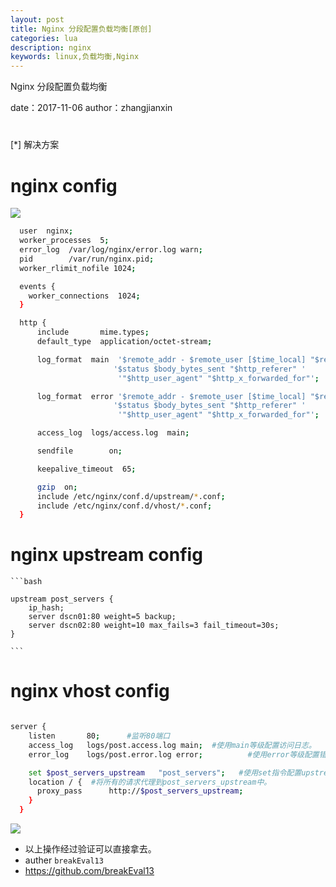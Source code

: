 ```yaml
---
layout: post
title: Nginx 分段配置负载均衡[原创]
categories: lua
description: nginx
keywords: linux,负载均衡,Nginx
---
```



 Nginx 分段配置负载均衡


date：2017-11-06
author：zhangjianxin

#
[*] 解决方案


# nginx config

![](http://112firshme11224.test.upcdn.net/images/WX20171106-142637@2x.png)

  ```bash
    user  nginx;
    worker_processes  5;
    error_log  /var/log/nginx/error.log warn;
    pid        /var/run/nginx.pid;
    worker_rlimit_nofile 1024;

    events {
      worker_connections  1024;
    }

    http {
        include       mime.types;
        default_type  application/octet-stream;

        log_format  main  '$remote_addr - $remote_user [$time_local] "$request" '
                         '$status $body_bytes_sent "$http_referer" '
                          '"$http_user_agent" "$http_x_forwarded_for"';

        log_format  error '$remote_addr - $remote_user [$time_local] "$request" '
                         '$status $body_bytes_sent "$http_referer" '
                          '"$http_user_agent" "$http_x_forwarded_for"';

        access_log  logs/access.log  main;

        sendfile        on;

        keepalive_timeout  65;

        gzip  on;
        include /etc/nginx/conf.d/upstream/*.conf;
        include /etc/nginx/conf.d/vhost/*.conf;
    }
  ```

# nginx upstream config

    ```bash

    upstream post_servers {
        ip_hash;
        server dscn01:80 weight=5 backup;
        server dscn02:80 weight=10 max_fails=3 fail_timeout=30s;
    }

    ```

# nginx vhost  config

```bash

server {
    listen       80;      #监听80端口
    access_log   logs/post.access.log main;  #使用main等级配置访问日志。
    error_log    logs/post.error.log error;          #使用error等级配置错误日志。

    set $post_servers_upstream   "post_servers";   #使用set指令配置upstream为：'post_servers'
    location / {  #将所有的请求代理到post_servers_upstream中。
      proxy_pass      http://$post_servers_upstream;
    }
  }

```

![](http://112firshme11224.test.upcdn.net/images/WX20171106-142733@2x.png)

* 以上操作经过验证可以直接拿去。
* auther `breakEval13`
* https://github.com/breakEval13